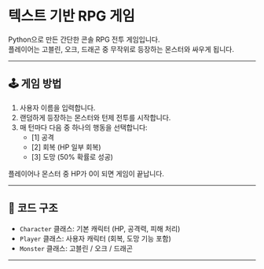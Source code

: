 # 텍스트 기반 RPG 게임

Python으로 만든 간단한 콘솔 RPG 전투 게임입니다.  
플레이어는 고블린, 오크, 드래곤 중 무작위로 등장하는 몬스터와 싸우게 됩니다.

---

## 🕹️ 게임 방법

1. 사용자 이름을 입력합니다.
2. 랜덤하게 등장하는 몬스터와 턴제 전투를 시작합니다.
3. 매 턴마다 다음 중 하나의 행동을 선택합니다:
   - [1] 공격
   - [2] 회복 (HP 일부 회복)
   - [3] 도망 (50% 확률로 성공)

플레이어나 몬스터 중 HP가 0이 되면 게임이 끝납니다.

---

## 🧱 코드 구조

- `Character` 클래스: 기본 캐릭터 (HP, 공격력, 피해 처리)
- `Player` 클래스: 사용자 캐릭터 (회복, 도망 기능 포함)
- `Monster` 클래스: 고블린 / 오크 / 드래곤

---